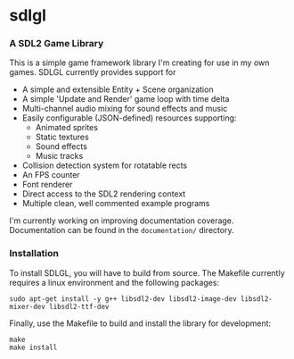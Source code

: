 # sdlgl


### A SDL2 Game Library

This is a simple game framework library I'm creating for use in my own games. SDLGL currently provides support for 
* A simple and extensible Entity + Scene organization
* A simple 'Update and Render' game loop with time delta
* Multi-channel audio mixing for sound effects and music
* Easily configurable (JSON-defined) resources supporting:
	* Animated sprites
	* Static textures
	* Sound effects
	* Music tracks
* Collision detection system for rotatable rects
* An FPS counter
* Font renderer
* Direct access to the SDL2 rendering context
* Multiple clean, well commented example programs

I'm currently working on improving documentation coverage. Documentation can be found in the `documentation/` directory.

### Installation

To install SDLGL, you will have to build from source. The Makefile currently requires a linux environment and the following packages:

```
sudo apt-get install -y g++ libsdl2-dev libsdl2-image-dev libsdl2-mixer-dev libsdl2-ttf-dev
```

Finally, use the Makefile to build and install the library for development:
```
make
make install
```
